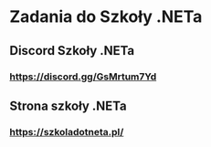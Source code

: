 # Zadania do Szkoły .NETa
## Discord Szkoły .NETa
### https://discord.gg/GsMrtum7Yd
## Strona szkoły .NETa
### https://szkoladotneta.pl/
